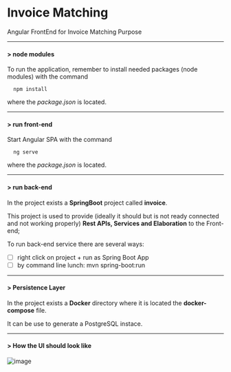# Invoice Matching
Angular FrontEnd for Invoice Matching Purpose

----
#### > node modules

To run the application, remember to install needed packages (node modules) with the command
```
  npm install
```
where the *package.json* is located. 

---

#### > run front-end

Start Angular SPA with the command 
```
  ng serve
```
where the *package.json* is located. 

---

#### > run back-end

In the project exists a **SpringBoot** project called **invoice**.

This project is used to provide (ideally it should but is not ready connected and not working properly) **Rest APIs, Services and Elaboration** to the Front-end; 

To run back-end service there are several ways:

- [ ] right click on project + run as Spring Boot App
- [ ] by command line lunch: mvn spring-boot:run

---

#### > Persistence Layer

In the project exists a **Docker** directory where it is located the **docker-compose** file.

It can be use to generate a PostgreSQL instace.

---

#### > How the UI should look like

![image](https://github.com/ferrara94/InvoiceMatching/assets/45211249/0f0554ba-6ec2-4c53-a608-20991e18380a)


